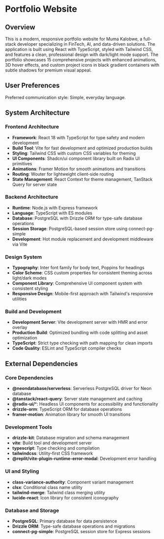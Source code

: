 # Portfolio Website

## Overview

This is a modern, responsive portfolio website for Muma Kalobwe, a full-stack developer specializing in FinTech, AI, and data-driven solutions. The application is built using React with TypeScript, styled with Tailwind CSS, and features a clean, professional design with dark/light mode support. The portfolio showcases 15 comprehensive projects with enhanced animations, 3D hover effects, and custom project icons in black gradient containers with subtle shadows for premium visual appeal.

## User Preferences

Preferred communication style: Simple, everyday language.

## System Architecture

### Frontend Architecture
- **Framework**: React 18 with TypeScript for type safety and modern development
- **Build Tool**: Vite for fast development and optimized production builds
- **Styling**: Tailwind CSS with custom CSS variables for theming
- **UI Components**: Shadcn/ui component library built on Radix UI primitives
- **Animations**: Framer Motion for smooth animations and transitions
- **Routing**: Wouter for lightweight client-side routing
- **State Management**: React Context for theme management, TanStack Query for server state

### Backend Architecture
- **Runtime**: Node.js with Express framework
- **Language**: TypeScript with ES modules
- **Database**: PostgreSQL with Drizzle ORM for type-safe database operations
- **Session Storage**: PostgreSQL-based session store using connect-pg-simple
- **Development**: Hot module replacement and development middleware via Vite

### Design System
- **Typography**: Inter font family for body text, Poppins for headings
- **Color Scheme**: CSS custom properties for consistent theming across light/dark modes
- **Component Library**: Comprehensive UI component system with consistent styling
- **Responsive Design**: Mobile-first approach with Tailwind's responsive utilities

### Build and Development
- **Development Server**: Vite development server with HMR and error overlay
- **Production Build**: Optimized bundling with code splitting and asset optimization
- **TypeScript**: Strict type checking with path mapping for clean imports
- **Code Quality**: ESLint and TypeScript compiler checks

## External Dependencies

### Core Dependencies
- **@neondatabase/serverless**: Serverless PostgreSQL driver for Neon database
- **@tanstack/react-query**: Server state management and caching
- **@radix-ui/***: Headless UI components for accessibility and functionality
- **drizzle-orm**: TypeScript ORM for database operations
- **framer-motion**: Animation library for smooth UI transitions

### Development Tools
- **drizzle-kit**: Database migration and schema management
- **vite**: Build tool and development server
- **typescript**: Type checking and compilation
- **tailwindcss**: Utility-first CSS framework
- **@replit/vite-plugin-runtime-error-modal**: Development error handling

### UI and Styling
- **class-variance-authority**: Component variant management
- **clsx**: Conditional class name utility
- **tailwind-merge**: Tailwind class merging utility
- **lucide-react**: Icon library for consistent iconography

### Database and Storage
- **PostgreSQL**: Primary database for data persistence
- **Drizzle ORM**: Type-safe database operations and migrations
- **connect-pg-simple**: PostgreSQL session store for Express sessions